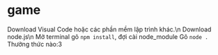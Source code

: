 # game
Download Visual Code hoặc các phần mềm lập trình khác.\n
Download node.js\n
Mở terminal gõ ```npm install```, đợi cài node_module 
Gõ ```node .```
Thưởng thức nào:3
